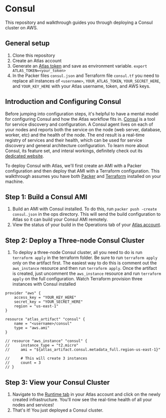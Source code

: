 Consul
===================
This repository and walkthrough guides you through deploying a Consul cluster on AWS.

General setup
-------------
1. Clone this repository
2. Create an Atlas account
3. Generate an [Atlas token](https://atlas.hashicorp.com/settings/tokens) and save as environment variable. 
`export ATLAS_TOKEN=<your_token>`
4. In the Packer files `consul.json` and Terraform file `consul.tf` you need to replace all instances of `<username>`, `YOUR_ATLAS_TOKEN`, `YOUR_SECRET_HERE`, and `YOUR_KEY_HERE` with your Atlas username, token, and AWS keys. 

Introduction and Configuring Consul
------------------------------------
Before jumping into configuration steps, it's helpful to have a mental model for configuring Consul and how the Atlas workflow fits in. [Consul](https://consul.io) is a tool for service discovery and configuration. A Consul agent lives on each of your nodes and reports both the service on the node (web server, database, worker, etc) and the health of the node. The end result is a real-time registry of services and their health, which can be used for service discovery and general architecture configuration. To learn more about Consul, its feature set, and interal workings, definitely check out its [dedicated website](https://consul.io).

To deploy Consul with Atlas, we'll first create an AMI with a Packer configuration and then deploy that AMI with a Terraform configuration. This walkthrough assumes you have both [Packer](http://www.packer.io/intro/getting-started/setup.html) and [Terraform](https://www.terraform.io/intro/getting-started/install.html) installed on your machine. 

Step 1: Build a Consul AMI
---------------------
1. Build an AMI with Consul installed. To do this, run `packer push -create consul.json` in the ops directory. This will send the build configuration to Atlas so it can build your Consul AMI remotely. 
2. View the status of your build in the Operations tab of your [Atlas account](atlas.hashicorp.com/operations).

Step 2: Deploy a Three-node Consul Cluster
-----------------------------------
1. To deploy a three-node Consul cluster, all you need to do is run `terraform apply` in the terraform folder. Be sure to run `terraform apply` only on the artifact first. The easiest way to do this is comment out the `aws_instance` resource and then run `terraform apply`. Once the artifact is created, just uncomment the `aws_instance` resource and run `terraform apply` on the full configuration. Watch Terraform provision three instances with Consul installed
```
provider "aws" {
    access_key = "YOUR_KEY_HERE"
    secret_key = "YOUR_SECRET_HERE"
    region = "us-east-1"
}

resource "atlas_artifact" "consul" {
    name = "<username>/consul"
    type = "aws.ami"
}

// resource "aws_instance" "consul" {
//     instance_type = "t2.micro"
//     ami = "${atlas_artifact.consul.metadata_full.region-us-east-1}"

//     # This will create 3 instances
//     count = 3
// }
```

Step 3: View your Consul Cluster
------------------------
1. Navigate to the [Runtime tab](https://atlas.hashicorp.com/runtime) in your Atlas account and click on the newly created infrastructure. You'll now see the real-time health of all your nodes and services!
2. That's it! You just deployed a Consul cluster.
